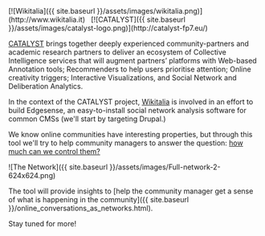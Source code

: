 <span id="intro-logos">
[![Wikitalia]({{ site.baseurl }}/assets/images/wikitalia.png)](http://www.wikitalia.it) &nbsp; [![CATALYST]({{ site.baseurl }}/assets/images/catalyst-logo.png)](http://catalyst-fp7.eu/)
</span> 

[CATALYST](http://catalyst-fp7.eu/) brings together deeply experienced community-partners and academic research partners to deliver an ecosystem of Collective Intelligence services that will augment partners’ platforms with Web-based Annotation tools; Recommenders to help users prioritise attention; Online creativity triggers; Interactive Visualizations, and Social Network and Deliberation Analytics.

In the context of the CATALYST project, [Wikitalia](http://www.wikitalia.it) is involved in an effort to build Edgesense, an easy-to-install social network analysis software for common CMSs (we'll start by targeting Drupal.) 

We know online communities have interesting properties, but through this tool we'll try to help community managers to answer the question: [how much can we control them?](http://www.cottica.net/2014/02/12/farming-online-conversations-assessing-moderators-impact-with-panel-data-econometrics/)

![The Network]({{ site.baseurl }}/assets/images/Full-network-2-624x624.png)

The tool will provide insights to [help the community manager get a sense of what is happening in the community]({{ site.baseurl }}/online_conversations_as_networks.html).

Stay tuned for more!
